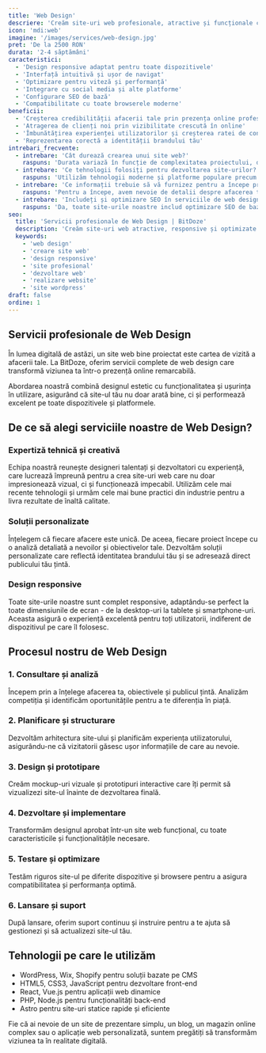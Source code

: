 ```yaml
---
title: 'Web Design'
descriere: 'Creăm site-uri web profesionale, atractive și funcționale care reprezintă perfect afacerea ta și atrag clienți noi.'
icon: 'mdi:web'
imagine: '/images/services/web-design.jpg'
pret: 'De la 2500 RON'
durata: '2-4 săptămâni'
caracteristici:
  - 'Design responsive adaptat pentru toate dispozitivele'
  - 'Interfață intuitivă și ușor de navigat'
  - 'Optimizare pentru viteză și performanță'
  - 'Integrare cu social media și alte platforme'
  - 'Configurare SEO de bază'
  - 'Compatibilitate cu toate browserele moderne'
beneficii:
  - 'Creșterea credibilității afacerii tale prin prezența online profesională'
  - 'Atragerea de clienți noi prin vizibilitate crescută în online'
  - 'Îmbunătățirea experienței utilizatorilor și creșterea ratei de conversie'
  - 'Reprezentarea corectă a identității brandului tău'
intrebari_frecvente:
  - intrebare: 'Cât durează crearea unui site web?'
    raspuns: 'Durata variază în funcție de complexitatea proiectului, dar în general un site de prezentare durează între 2 și 4 săptămâni, iar un magazin online între 4 și 8 săptămâni.'
  - intrebare: 'Ce tehnologii folosiți pentru dezvoltarea site-urilor?'
    raspuns: 'Utilizăm tehnologii moderne și platforme populare precum WordPress, Wix, Shopify, sau dezvoltăm soluții personalizate cu HTML, CSS, JavaScript, React, sau Astro în funcție de cerințele specifice ale proiectului.'
  - intrebare: 'Ce informații trebuie să vă furnizez pentru a începe proiectul?'
    raspuns: 'Pentru a începe, avem nevoie de detalii despre afacerea ta, publicul țintă, obiectivele site-ului, preferințe de design, logo și alte elemente grafice (dacă există), precum și conținut (texte și imagini) pentru site.'
  - intrebare: 'Includeți și optimizare SEO în serviciile de web design?'
    raspuns: 'Da, toate site-urile noastre includ optimizare SEO de bază. Oferim și servicii specializate de SEO pentru rezultate mai avansate și o vizibilitate mai bună în motoarele de căutare.'
seo:
  title: 'Servicii profesionale de Web Design | BitDoze'
  description: 'Creăm site-uri web atractive, responsive și optimizate pentru afacerea ta. Pachete personalizate, design modern și expertiză tehnică pentru rezultate excelente.'
  keywords:
    - 'web design'
    - 'creare site web'
    - 'design responsive'
    - 'site profesional'
    - 'dezvoltare web'
    - 'realizare website'
    - 'site wordpress'
draft: false
ordine: 1
---
```


## Servicii profesionale de Web Design

În lumea digitală de astăzi, un site web bine proiectat este cartea de vizită a afacerii tale. La BitDoze, oferim servicii complete de web design care transformă viziunea ta într-o prezență online remarcabilă.

Abordarea noastră combină designul estetic cu funcționalitatea și ușurința în utilizare, asigurând că site-ul tău nu doar arată bine, ci și performează excelent pe toate dispozitivele și platformele.

## De ce să alegi serviciile noastre de Web Design?

### Expertiză tehnică și creativă

Echipa noastră reunește designeri talentați și dezvoltatori cu experiență, care lucrează împreună pentru a crea site-uri web care nu doar impresionează vizual, ci și funcționează impecabil. Utilizăm cele mai recente tehnologii și urmăm cele mai bune practici din industrie pentru a livra rezultate de înaltă calitate.

### Soluții personalizate

Înțelegem că fiecare afacere este unică. De aceea, fiecare proiect începe cu o analiză detaliată a nevoilor și obiectivelor tale. Dezvoltăm soluții personalizate care reflectă identitatea brandului tău și se adresează direct publicului tău țintă.

### Design responsive

Toate site-urile noastre sunt complet responsive, adaptându-se perfect la toate dimensiunile de ecran - de la desktop-uri la tablete și smartphone-uri. Aceasta asigură o experiență excelentă pentru toți utilizatorii, indiferent de dispozitivul pe care îl folosesc.

## Procesul nostru de Web Design

### 1. Consultare și analiză

Începem prin a înțelege afacerea ta, obiectivele și publicul țintă. Analizăm competiția și identificăm oportunitățile pentru a te diferenția în piață.

### 2. Planificare și structurare

Dezvoltăm arhitectura site-ului și planificăm experiența utilizatorului, asigurându-ne că vizitatorii găsesc ușor informațiile de care au nevoie.

### 3. Design și prototipare

Creăm mockup-uri vizuale și prototipuri interactive care îți permit să vizualizezi site-ul înainte de dezvoltarea finală.

### 4. Dezvoltare și implementare

Transformăm designul aprobat într-un site web funcțional, cu toate caracteristicile și funcționalitățile necesare.

### 5. Testare și optimizare

Testăm riguros site-ul pe diferite dispozitive și browsere pentru a asigura compatibilitatea și performanța optimă.

### 6. Lansare și suport

După lansare, oferim suport continuu și instruire pentru a te ajuta să gestionezi și să actualizezi site-ul tău.

## Tehnologii pe care le utilizăm

* WordPress, Wix, Shopify pentru soluții bazate pe CMS
* HTML5, CSS3, JavaScript pentru dezvoltare front-end
* React, Vue.js pentru aplicații web dinamice
* PHP, Node.js pentru funcționalități back-end
* Astro pentru site-uri statice rapide și eficiente

Fie că ai nevoie de un site de prezentare simplu, un blog, un magazin online complex sau o aplicație web personalizată, suntem pregătiți să transformăm viziunea ta în realitate digitală.
